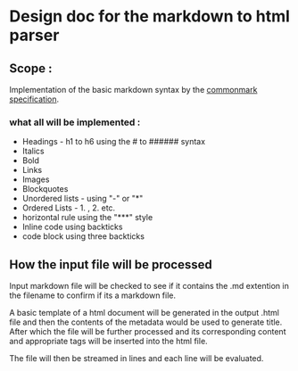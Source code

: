 # Design doc for the markdown to html parser

## Scope : 
Implementation of the basic markdown syntax by the [commonmark specification](https://commonmark.org/).  

### what all will be implemented :

- Headings - h1 to h6 using the # to ###### syntax
- Italics
- Bold
- Links
- Images
- Blockquotes
- Unordered lists - using "-" or "*"
- Ordered Lists - 1. , 2. etc.
- horizontal rule using the "***" style
- Inline code using backticks
- code block using three backticks

## How the input file will be processed
Input markdown file will be checked to see if it contains the .md extention in the filename to confirm if its a markdown file.  

A basic template of a html document will be generated in the output .html file and then the contents of the metadata would be used to generate title. After which the file will be further processed and its corresponding content and appropriate tags will be inserted into the html file.

The file will then be streamed in lines and each line will be evaluated.
